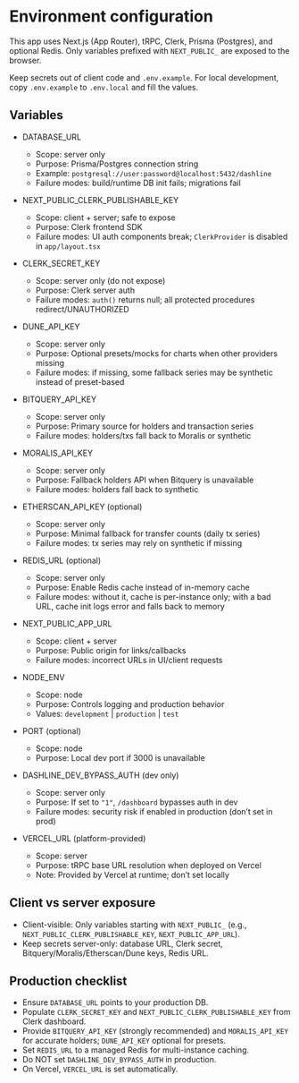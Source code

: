 # Environment configuration

This app uses Next.js (App Router), tRPC, Clerk, Prisma (Postgres), and optional Redis. Only variables prefixed with `NEXT_PUBLIC_` are exposed to the browser.

Keep secrets out of client code and `.env.example`. For local development, copy `.env.example` to `.env.local` and fill the values.

## Variables

- DATABASE_URL
  - Scope: server only
  - Purpose: Prisma/Postgres connection string
  - Example: `postgresql://user:password@localhost:5432/dashline`
  - Failure modes: build/runtime DB init fails; migrations fail

- NEXT_PUBLIC_CLERK_PUBLISHABLE_KEY
  - Scope: client + server; safe to expose
  - Purpose: Clerk frontend SDK
  - Failure modes: UI auth components break; `ClerkProvider` is disabled in `app/layout.tsx`

- CLERK_SECRET_KEY
  - Scope: server only (do not expose)
  - Purpose: Clerk server auth
  - Failure modes: `auth()` returns null; all protected procedures redirect/UNAUTHORIZED

- DUNE_API_KEY
  - Scope: server only
  - Purpose: Optional presets/mocks for charts when other providers missing
  - Failure modes: if missing, some fallback series may be synthetic instead of preset-based

- BITQUERY_API_KEY
  - Scope: server only
  - Purpose: Primary source for holders and transaction series
  - Failure modes: holders/txs fall back to Moralis or synthetic

- MORALIS_API_KEY
  - Scope: server only
  - Purpose: Fallback holders API when Bitquery is unavailable
  - Failure modes: holders fall back to synthetic

- ETHERSCAN_API_KEY (optional)
  - Scope: server only
  - Purpose: Minimal fallback for transfer counts (daily tx series)
  - Failure modes: tx series may rely on synthetic if missing

- REDIS_URL (optional)
  - Scope: server only
  - Purpose: Enable Redis cache instead of in-memory cache
  - Failure modes: without it, cache is per-instance only; with a bad URL, cache init logs error and falls back to memory

- NEXT_PUBLIC_APP_URL
  - Scope: client + server
  - Purpose: Public origin for links/callbacks
  - Failure modes: incorrect URLs in UI/client requests

- NODE_ENV
  - Scope: node
  - Purpose: Controls logging and production behavior
  - Values: `development` | `production` | `test`

- PORT (optional)
  - Scope: node
  - Purpose: Local dev port if 3000 is unavailable

- DASHLINE_DEV_BYPASS_AUTH (dev only)
  - Scope: server only
  - Purpose: If set to `"1"`, `/dashboard` bypasses auth in dev
  - Failure modes: security risk if enabled in production (don’t set in prod)

- VERCEL_URL (platform-provided)
  - Scope: server
  - Purpose: tRPC base URL resolution when deployed on Vercel
  - Note: Provided by Vercel at runtime; don’t set locally

## Client vs server exposure

- Client-visible: Only variables starting with `NEXT_PUBLIC_` (e.g., `NEXT_PUBLIC_CLERK_PUBLISHABLE_KEY`, `NEXT_PUBLIC_APP_URL`).
- Keep secrets server-only: database URL, Clerk secret, Bitquery/Moralis/Etherscan/Dune keys, Redis URL.

## Production checklist

- Ensure `DATABASE_URL` points to your production DB.
- Populate `CLERK_SECRET_KEY` and `NEXT_PUBLIC_CLERK_PUBLISHABLE_KEY` from Clerk dashboard.
- Provide `BITQUERY_API_KEY` (strongly recommended) and `MORALIS_API_KEY` for accurate holders; `DUNE_API_KEY` optional for presets.
- Set `REDIS_URL` to a managed Redis for multi-instance caching.
- Do NOT set `DASHLINE_DEV_BYPASS_AUTH` in production.
- On Vercel, `VERCEL_URL` is set automatically.
